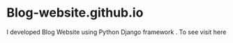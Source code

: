 # Blog-website.github.io
I developed Blog Website using Python Django framework . To see visit here
